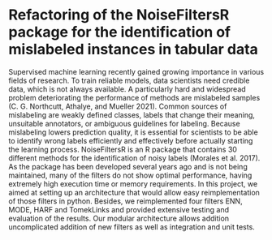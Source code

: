 # Refactoring of the NoiseFiltersR package for the identification of mislabeled instances in tabular data

Supervised machine learning recently gained growing importance in various fields of research. To train reliable models, data scientists need credible data, which is not always available. A particularly hard and widespread problem deteriorating the performance of methods are mislabeled samples (C. G. Northcutt, Athalye, and Mueller 2021). Common sources of mislabeling are weakly defined classes, labels that change their meaning, unsuitable annotators, or ambiguous guidelines for labeling. Because mislabeling lowers prediction quality, it is essential for scientists to be able to identify wrong labels efficiently and effectively before actually starting the learning process.
NoiseFiltersR is an R package that contains 30 different methods for the identification of noisy labels (Morales et al. 2017). As the package has been developed several years ago and is not being maintained, many of the filters do not show optimal performance, having extremely high execution time or memory requirements. In this project, we aimed at setting up an architecture that would allow easy reimplementation of those filters in python. Besides, we reimplemented four filters ENN, MODE, HARF and TomekLinks and provided extensive testing and evaluation of the results. Our modular architecture allows addition uncomplicated addition of new filters as well as integration and unit tests.

